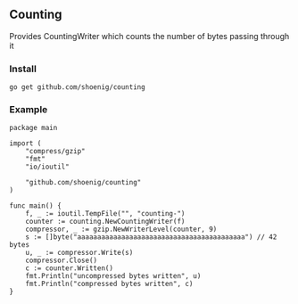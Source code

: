 ## Counting

Provides CountingWriter which counts the number of bytes passing through it

### Install
    go get github.com/shoenig/counting

### Example

    package main

    import (
    	"compress/gzip"
	    "fmt"
	    "io/ioutil"

	    "github.com/shoenig/counting"
    )

    func main() {
	    f, _ := ioutil.TempFile("", "counting-")
	    counter := counting.NewCountingWriter(f)
	    compressor, _ := gzip.NewWriterLevel(counter, 9)
	    s := []byte("aaaaaaaaaaaaaaaaaaaaaaaaaaaaaaaaaaaaaaaaaa") // 42 bytes
	    u, _ := compressor.Write(s)
	    compressor.Close()
	    c := counter.Written()
	    fmt.Println("uncompressed bytes written", u)
	    fmt.Println("compressed bytes written", c)
    }


